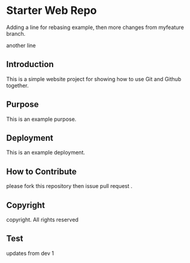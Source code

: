 # Starter Web Repo
Adding a line for rebasing example, then more changes from myfeature branch.  

another line

## Introduction

This is a simple website project for showing how to use Git and Github together. 

## Purpose

This is an example purpose. 

## Deployment

This is an example deployment. 

## How to Contribute 

please fork this repository then issue pull request . 

## Copyright

copyright. All rights reserved


## Test 
updates from dev 1
